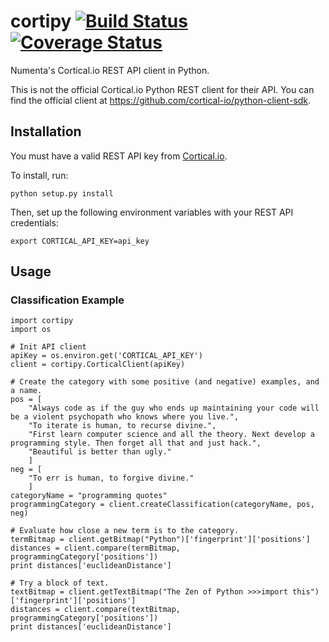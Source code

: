 # cortipy [![Build Status](https://travis-ci.org/numenta/cortipy.svg?branch=master)](https://travis-ci.org/numenta/cortipy) [![Coverage Status](https://coveralls.io/repos/numenta/cortipy/badge.svg?branch=master)](https://coveralls.io/r/numenta/cortipy?branch=master)

Numenta's Cortical.io REST API client in Python.

This is not the official Cortical.io Python REST client for their API. You can find the official client at https://github.com/cortical-io/python-client-sdk.


## Installation
You must have a valid REST API key from [Cortical.io](http://www.cortical.io/developers.html).

To install, run:

    python setup.py install

Then, set up the following environment variables with your REST API credentials:

    export CORTICAL_API_KEY=api_key

## Usage

### Classification Example
	import cortipy
	import os
	
	# Init API client
	apiKey = os.environ.get('CORTICAL_API_KEY')
	client = cortipy.CorticalClient(apiKey)

	# Create the category with some positive (and negative) examples, and a name.
	pos = [
		"Always code as if the guy who ends up maintaining your code will be a violent psychopath who knows where you live.",
      	"To iterate is human, to recurse divine.",
	    "First learn computer science and all the theory. Next develop a programming style. Then forget all that and just hack.",
	    "Beautiful is better than ugly."
	    ]
	neg = [
		"To err is human, to forgive divine."
		]
	categoryName = "programming quotes"
	programmingCategory = client.createClassification(categoryName, pos, neg)
	
	# Evaluate how close a new term is to the category.
	termBitmap = client.getBitmap("Python")['fingerprint']['positions']
	distances = client.compare(termBitmap, programmingCategory['positions'])
	print distances['euclideanDistance']
	
	# Try a block of text.
	textBitmap = client.getTextBitmap("The Zen of Python >>>import this")['fingerprint']['positions']
	distances = client.compare(textBitmap, programmingCategory['positions'])
	print distances['euclideanDistance']
